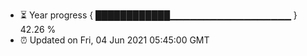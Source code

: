 - ⏳ Year progress { ████████████▁▁▁▁▁▁▁▁▁▁▁▁▁▁▁▁▁▁ } 42.26 %
- ⏰ Updated on Fri, 04 Jun 2021 05:45:00 GMT


